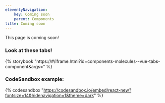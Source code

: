 ```yaml
---
eleventyNavigation:
    key: Coming soon
    parent: Components
title: Coming soon
---
```


This page is coming soon!

### Look at these tabs!
{% storybook "https://#/iframe.html?id=components-molecules--vue-tabs-component&args=" %}

### CodeSandbox example:
{% codesandbox "https://codesandbox.io/embed/react-new?fontsize=14&hidenavigation=1&theme=dark" %}
